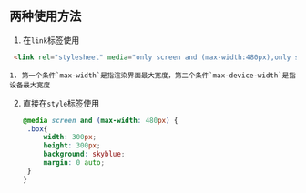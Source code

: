 ## 两种使用方法

1. 在`link`标签使用
  ````html
   <link rel="stylesheet" media="only screen and (max-width:480px),only screen and (max-device-width:480px)" href="01.css" />
  ````

    1. 第一个条件`max-width`是指渲染界面最大宽度，第二个条件`max-device-width`是指设备最大宽度

2. 直接在`style`标签使用

   ```css
   @media screen and (max-width: 480px) {
   	.box{
   		width: 300px;
   		height: 300px;
   		background: skyblue;
   		margin: 0 auto;
   	}
   }
   ```

   ​

